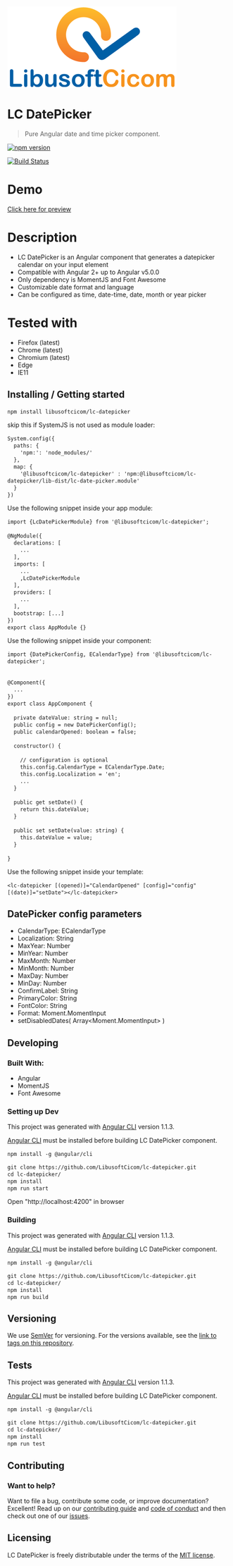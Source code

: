 ![Logo of the project](./src/assets/logo.png)

# LC DatePicker
> Pure Angular date and time picker component.



[![npm version](https://badge.fury.io/js/%40libusoftcicom%2Flc-datepicker.svg)](https://www.npmjs.com/package/@libusoftcicom/lc-datepicker)

[![Build Status](https://travis-ci.org/LibusoftCicom/lc-datepicker.svg?branch=master)](https://travis-ci.org/LibusoftCicom/lc-datepicker)


# Demo

[Click here for preview](https://libusoftcicom.github.io/lc-datepicker/)


# Description

- LC DatePicker is an Angular component that generates a datepicker calendar on your input element
- Compatible with Angular 2+ up to Angular v5.0.0
- Only dependency is MomentJS and Font Awesome
- Customizable date format and language 
- Can be configured as time, date-time, date, month or year picker


# Tested with

- Firefox (latest)
- Chrome (latest)
- Chromium (latest)
- Edge
- IE11

## Installing / Getting started


```shell
npm install libusoftcicom/lc-datepicker
```

skip this if SystemJS is not used as module loader:
```shell
System.config({
  paths: {
    'npm:': 'node_modules/'
  },
  map: {
    '@libusoftcicom/lc-datepicker' : 'npm:@libusoftcicom/lc-datepicker/lib-dist/lc-date-picker.module'
  }
})
```

Use the following snippet inside your app module: 
```shell
import {LcDatePickerModule} from '@libusoftcicom/lc-datepicker';

@NgModule({
  declarations: [
    ...
  ],
  imports: [
    ...
    ,LcDatePickerModule
  ],
  providers: [
    ...
  ],
  bootstrap: [...]
})
export class AppModule {}
```

Use the following snippet inside your component: 
```shell
import {DatePickerConfig, ECalendarType} from '@libusoftcicom/lc-datepicker';


@Component({
  ...
})
export class AppComponent {

  private dateValue: string = null;
  public config = new DatePickerConfig();
  public calendarOpened: boolean = false;

  constructor() {

    // configuration is optional
    this.config.CalendarType = ECalendarType.Date;
    this.config.Localization = 'en';
    ...
  }

  public get setDate() {
    return this.dateValue;
  }

  public set setDate(value: string) {
    this.dateValue = value;
  }

}
```

Use the following snippet inside your template: 
```shell
<lc-datepicker [(opened)]="CalendarOpened" [config]="config" [(date)]="setDate"></lc-datepicker>
```
## DatePicker config parameters

* CalendarType: ECalendarType
* Localization: String
* MaxYear: Number
* MinYear: Number
* MaxMonth: Number
* MinMonth: Number
* MaxDay: Number
* MinDay: Number
* ConfirmLabel: String
* PrimaryColor: String
* FontColor: String
* Format: Moment.MomentInput
* setDisabledDates( Array<Moment.MomentInput> )


## Developing

### Built With: 
- Angular
- MomentJS
- Font Awesome

### Setting up Dev

This project was generated with [Angular CLI](https://github.com/angular/angular-cli) version 1.1.3.

[Angular CLI](https://github.com/angular/angular-cli) must be installed before building LC DatePicker component.

```shell
npm install -g @angular/cli
```

```shell
git clone https://github.com/LibusoftCicom/lc-datepicker.git
cd lc-datepicker/
npm install
npm run start
```
Open "http://localhost:4200" in browser


### Building

This project was generated with [Angular CLI](https://github.com/angular/angular-cli) version 1.1.3.


[Angular CLI](https://github.com/angular/angular-cli) must be installed before building LC DatePicker component.

```shell
npm install -g @angular/cli
```

```shell
git clone https://github.com/LibusoftCicom/lc-datepicker.git
cd lc-datepicker/
npm install
npm run build
```

## Versioning

We use [SemVer](http://semver.org/) for versioning. For the versions available, see the [link to tags on this repository](https://github.com/LibusoftCicom/lc-datepicker/tags).

## Tests

This project was generated with [Angular CLI](https://github.com/angular/angular-cli) version 1.1.3.


[Angular CLI](https://github.com/angular/angular-cli) must be installed before building LC DatePicker component.

```shell
npm install -g @angular/cli
```


```shell
git clone https://github.com/LibusoftCicom/lc-datepicker.git
cd lc-datepicker/
npm install
npm run test
```

## Contributing

### Want to help?

Want to file a bug, contribute some code, or improve documentation? Excellent! Read up on our [contributing guide](https://github.com/LibusoftCicom/lc-datepicker/blob/master/CONTRIBUTING.md) and [code of conduct](https://github.com/LibusoftCicom/lc-datepicker/blob/master/CODE_OF_CONDUCT.md) and then check out one of our [issues](https://github.com/LibusoftCicom/lc-datepicker/issues).



## Licensing

LC DatePicker is freely distributable under the terms of the [MIT license](https://github.com/LibusoftCicom/lc-datepicker/blob/master/LICENSE).